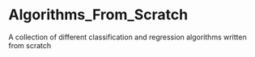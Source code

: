 # Algorithms_From_Scratch
A collection of different classification and regression algorithms written from scratch
